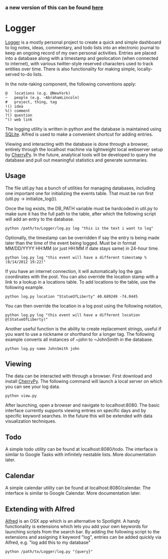 ### a new version of this can be found [here](https://github.com/genekogan/Logger)

# Logger

[Logger](http://genekogan.com/writing/intro-to-logger.html) is a mostly personal project to create a quick and simple dashboard to log notes, ideas, commentary, and todo lists into an electronic journal to keep an ongoing record of my own personal activities. Entries are placed into a database along with a timestamp and geolocation (when connected to internet), with various twitter-style reserved characters used to track entities over time. There is also functionality for making simple, locally-served to-do lists.

In the note-taking component, the following conventions apply:

	@   locations (e.g. @NewYork)
	~   people (e.g. ~AbrahamLincoln)
	#   project, thing, tag
	!() idea
	%() comment
	?() question
	^() web link

The logging utility is written in python and the database is maintained using [SQLite](http://www.sqlite.org/).  Alfred is used to make a convenient shortcut for adding entries.

Viewing and interacting with the database is done through a browser, entirely through the localhost machine via lightweight local webserver setup by [CherryPy](http://www.cherrypy.org/). In the future, analytical tools will be developed to query the database and pull out meaningful statistics and generate summaries.


## Usage

The file util.py has a bunch of utilities for managing databases, including one important one for initializing the events table. That must be run first (util.py -> initialize_log()).  

Once the log exists, the DB_PATH variable must be hardcoded in util.py to make sure it has the full path to the table, after which the following script will add an entry to the database.

	python /path/to/Logger/log.py log "this is the text i want to log"

Optionally, the timestamp can be overridden if say the entry is being made later than the time of the event being logged. Must be in format MM/DD/YYYY HH:MM (or just HH:MM if date stays same) in 24-hour time.

	python log.py log "this event will have a different timestamp %(8/14/2012 19:22)"

If you have an internet connection, it will automatically log the gps coordinates with the post. You can also override the location stamp with a link to a lookup in a locations table. To add locations to the table, use the following example.

	python log.py location "StatueOfLiberty" 40.689249 -74.0445

You can then override the location in a log post using the following notation,

	python log.py log "this event will have a different location @(StatueOfLiberty)"

Another useful function is the ability to create replacement strings, useful if you want to use a nickname or shorthand for a longer tag. The following example converts all instances of ~john to ~JohnSmith in the database.

	python log.py name JohnSmith john


## Viewing

The data can be interacted with through a browser. First download and install [CherryPy](http://www.cherrypy.org/).  The following command will launch a local server on which you can see your log data.

	python view.py

After launching, open a browser and navigate to localhost:8080. The basic interface currently supports viewing entries on specific days and by specific keyword searches. In the future this will be extended with data visualization techniques.


## Todo

A simple todo utility can be found at localhost:8080/todo. The interface is similar to Google Tasks with infinitely nestable lists. More documentation later.


## Calendar

A simple calendar utility can be found at localhost:8080/calendar. The interface is similar to Google Calendar. More documentation later.


## Extending with Alfred

[Alfred](http://www.alfredapp.com/) is an OSX app which is an alternative to Spotlight.  A handy functionality is extensions which lets you add your own keywords for launching scripts from the search bar. By adding the following script to the extensions and assigning it keyword "log", entries can be added quickly via Alfred, e.g. "log add this to my database"

	python /path/to/Logger/log.py "{query}"

